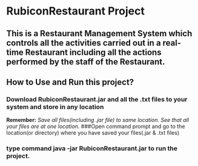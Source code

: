 # RubiconRestaurant Project
## This is a Restaurant Management System which controls all the activities carried out in a real-time Restaurant including all the actions performed by the staff of the Restaurant.

## How to Use and Run this project?
### Download RubiconRestaurant.jar and all the .txt files to your system and store in any location 

**Remember:** _Save all files(including .jar file) to same location. See that all your files are at one location._
###Open command prompt and go to the location(or directory) where you have saved your files(.jar & .txt files)
### type command **java -jar RubiconRestaurant.jar** to run the project.



